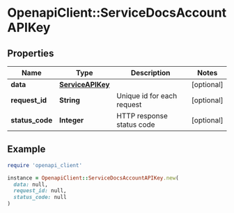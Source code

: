# OpenapiClient::ServiceDocsAccountAPIKey

## Properties

| Name | Type | Description | Notes |
| ---- | ---- | ----------- | ----- |
| **data** | [**ServiceAPIKey**](ServiceAPIKey.md) |  | [optional] |
| **request_id** | **String** | Unique id for each request | [optional] |
| **status_code** | **Integer** | HTTP response status code | [optional] |

## Example

```ruby
require 'openapi_client'

instance = OpenapiClient::ServiceDocsAccountAPIKey.new(
  data: null,
  request_id: null,
  status_code: null
)
```

